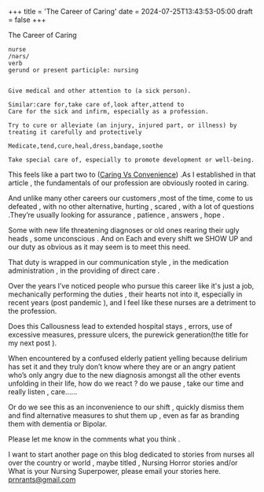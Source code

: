 +++
title = 'The Career of Caring'
date = 2024-07-25T13:43:53-05:00
draft = false
+++

The Career of Caring

    nurse
    /nərs/
    verb
    gerund or present participle: nursing


    Give medical and other attention to (a sick person).

    Similar:care for,take care of,look after,attend to
    Care for the sick and infirm, especially as a profession.

    Try to cure or alleviate (an injury, injured part, or illness) by treating it carefully and protectively

    Medicate,tend,cure,heal,dress,bandage,soothe
    
    Take special care of, especially to promote development or well-being.



This feels like a part two to  ([Caring Vs Convenience](https://www.prnrants.com/posts/caringvsconvenience/)) .As I established in that article , the fundamentals of our profession are obviously rooted in caring.

And unlike many other careers our customers ,most of the time, come to us defeated , with no other alternative, hurting , scared , with a lot of questions .They’re usually looking for assurance , patience ,  answers , hope .

Some with new life threatening diagnoses or old ones rearing their ugly heads , some unconscious .
And on Each and every shift we SHOW UP and our duty as obvious as it may seem is to meet this need.

That duty is wrapped in our communication style , in the medication administration , in the providing of direct care .

Over the years I’ve noticed people  who pursue this career like it's just a job, mechanically performing the duties , their hearts not into it, especially in recent years (post pandemic ), and I feel like these nurses are a detriment to the profession.

Does this Callousness lead to extended hospital stays , errors, use of excessive measures, pressure ulcers, the purewick generation(the title for my next post ).

When encountered by a confused elderly patient yelling because delirium has set it and they truly don’t know where they are or an angry patient who’s only angry due to the new diagnosis amongst all the other events unfolding in their life, how  do we react ? do we pause , take our time and really listen , care......

Or do we see this as an inconvenience to our shift , quickly dismiss them and find alternative measures to shut them up , even as far as branding them with dementia or Bipolar.

Please let me know in the comments what you think .

I want to start another page on this blog dedicated to stories from nurses all over the country or world , maybe titled , Nursing Horror stories and/or What is your Nursing Superpower, please email your stories here. 
[prnrants@gmail.com](mailto:prnrants@gmail.com)
